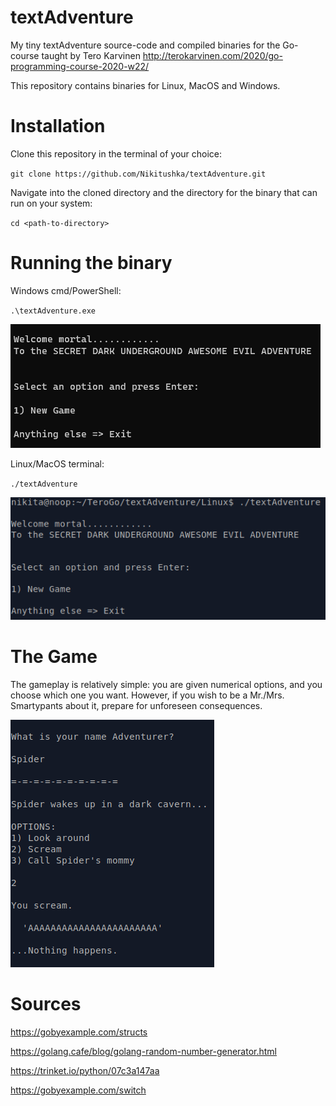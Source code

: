 # textAdventure
My tiny textAdventure source-code and compiled binaries for the Go-course taught by Tero Karvinen http://terokarvinen.com/2020/go-programming-course-2020-w22/

This repository contains binaries for Linux, MacOS and Windows.

# Installation
Clone this repository in the terminal of your choice:

`git clone https://github.com/Nikitushka/textAdventure.git`

Navigate into the cloned directory and the directory for the binary that can run on your system:

`cd <path-to-directory>`

# Running the binary

Windows cmd/PowerShell: 

`.\textAdventure.exe`

![windows](img/img1.png)

Linux/MacOS terminal:

`./textAdventure`

![linux](img/img2.png)

# The Game
The gameplay is relatively simple: you are given numerical options, and you choose which one you want.
However, if you wish to be a Mr./Mrs. Smartypants about it, prepare for unforeseen consequences.

![gameplay](img/img3.png)

# Sources

https://gobyexample.com/structs

https://golang.cafe/blog/golang-random-number-generator.html

https://trinket.io/python/07c3a147aa

https://gobyexample.com/switch
